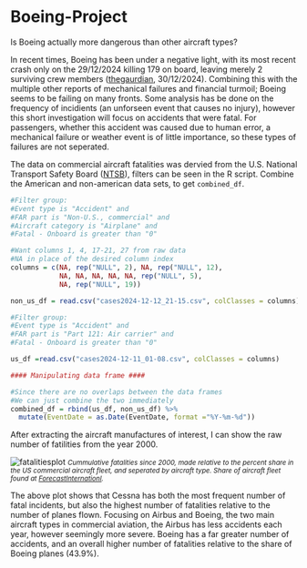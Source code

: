 # Boeing-Project
Is Boeing actually more dangerous than other aircraft types? 

In recent times, Boeing has been under a negative light, with its most recent crash only on the 29/12/2024 killing 179 on board, leaving merely 2 surviving crew members ([thegaurdian](https://www.theguardian.com/world/2024/dec/29/south-korea-jeju-air-plane-crash-mourning), 30/12/2024). Combining this with the multiple other reports of mechanical failures and financial turmoil; Boeing seems to be failing on many fronts. Some analysis has be done on the frequency of incidients (an unforseen event that causes no injury), however this short investigation will focus on accidents that were fatal. For passengers, whether this accident was caused due to human error, a mechanical failure or weather event is of little importance, so these types of failures are not seperated.

The data on commercial aircraft fatalities was dervied from the U.S. National Transport Safety Board ([NTSB](https://data.ntsb.gov/carol-main-public/query-builder)), filters can be seen in the R script. Combine the American and non-american data sets, to get `combined_df`.

```R
#Filter group: 
#Event type is "Accident" and 
#FAR part is "Non-U.S., commercial" and 
#Aircraft category is "Airplane" and
#Fatal - Onboard is greater than "0"

#Want columns 1, 4, 17-21, 27 from raw data
#NA in place of the desired column index
columns = c(NA, rep("NULL", 2), NA, rep("NULL", 12), 
            NA, NA, NA, NA, NA, rep("NULL", 5), 
            NA, rep("NULL", 19))

non_us_df = read.csv("cases2024-12-12_21-15.csv", colClasses = columns)

#Filter group: 
#Event type is "Accident" and 
#FAR part is "Part 121: Air carrier" and 
#Fatal - Onboard is greater than "0"

us_df =read.csv("cases2024-12-11_01-08.csv", colClasses = columns)

#### Manipulating data frame ####

#Since there are no overlaps between the data frames
#We can just combine the two immediately
combined_df = rbind(us_df, non_us_df) %>% 
  mutate(EventDate = as.Date(EventDate, format ="%Y-%m-%d"))
```
After extracting the aircraft manufactures of interest, I can show the raw number of fatilities from the year 2000.

![fatalitiesplot](https://github.com/user-attachments/assets/29ab9868-2a33-4c8e-b22c-32daef212928)
*<small> Cummulative fatalities since 2000, made relative to the percent share in the US commercial aircraft fleet, and seperated by aircraft type. Share of aircraft fleet found at [ForecastInternationl](https://dsm.forecastinternational.com/2019/10/01/an-overview-of-the-u-s-commercial-aircraft-fleet-2/#:~:text=Of%20the%207%2C356%20aircraft%20in,manufactured%20by%2013%20different%20companies).</small>*

The above plot shows that Cessna has both the most frequent number of fatal incidents, but also the highest number of fatalities relative to the number of planes flown. Focusing on Airbus and Boeing, the two main aircraft types in commercial aviation, the Airbus has less accidents each year, however seemingly more severe. Boeing has a far greater number of accidents, and an overall higher number of fatalities relative to the share of Boeing planes (43.9%).
